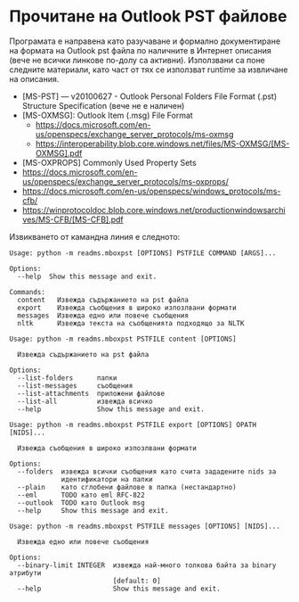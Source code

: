 # Прочитане на Outlook PST файлове

Програмата е направена като разучаване и формално документиране на формата на Outlook pst файла по наличните в Интернет описания (вече не всички линкове по-долу са активни). Използвани са поне следните материали, като част от тях се използват runtime за извличане на описания.

* [MS-PST] — v20100627 - Outlook Personal Folders File Format (.pst) Structure Specification (вече не е наличен)
* [MS-OXMSG]: Outlook Item (.msg) File Format
  * https://docs.microsoft.com/en-us/openspecs/exchange_server_protocols/ms-oxmsg
  * https://interoperability.blob.core.windows.net/files/MS-OXMSG/[MS-OXMSG].pdf
* [MS-OXPROPS] Commonly Used Property Sets
* https://docs.microsoft.com/en-us/openspecs/exchange_server_protocols/ms-oxprops/
* https://docs.microsoft.com/en-us/openspecs/windows_protocols/ms-cfb/
* https://winprotocoldoc.blob.core.windows.net/productionwindowsarchives/MS-CFB/[MS-CFB].pdf

Извикването от камандна линия е следното:

```
Usage: python -m readms.mboxpst [OPTIONS] PSTFILE COMMAND [ARGS]...

Options:
  --help  Show this message and exit.

Commands:
  content   Извежда съдържанието на pst файла
  export    Извежда съобщения в широко изпозлвани формати
  messages  Извежда едно или повече съобщения
  nltk      Извежда текста на съобщенията подходящо за NLTK
```
```
Usage: python -m readms.mboxpst PSTFILE content [OPTIONS]

  Извежда съдържанието на pst файла

Options:
  --list-folders      папки
  --list-messages     съобщения
  --list-attachments  приложени файлове
  --list-all          извежда всичко
  --help              Show this message and exit.
```
```
Usage: python -m readms.mboxpst PSTFILE export [OPTIONS] OPATH [NIDS]...

  Извежда съобщения в широко изпозлвани формати

Options:
  --folders  извежда всички съобщения като счита зададените nids за
             идентификатори на папки
  --plain    като сглобени файлове в папка (нестандартно)
  --eml      TODO като eml RFC-822
  --outlook  TODO като Outlook msg
  --help     Show this message and exit.
```
```
Usage: python -m readms.mboxpst PSTFILE messages [OPTIONS] [NIDS]...

  Извежда едно или повече съобщения

Options:
  --binary-limit INTEGER  извежда най-много толкова байта за binary атрибути
                          [default: 0]
  --help                  Show this message and exit.
```
